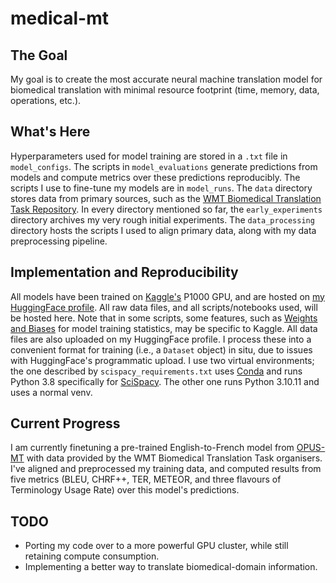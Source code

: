 # medical-mt
## The Goal
My goal is to create the most accurate neural machine translation model for biomedical translation with minimal resource footprint (time, memory, data, operations, etc.). 
## What's Here
Hyperparameters used for model training are stored in a `.txt` file in `model_configs`.
The scripts in `model_evaluations` generate predictions from models and compute metrics over these predictions reproducibly.
The scripts I use to fine-tune my models are in `model_runs`.
The `data` directory stores data from primary sources, such as the [WMT Biomedical Translation Task Repository](https://github.com/biomedical-translation-corpora/corpora). 
In every directory mentioned so far, the `early_experiments` directory archives my very rough initial experiments.
The `data_processing` directory hosts the scripts I used to align primary data, along with my data preprocessing pipeline.
## Implementation and Reproducibility
All models have been trained on [Kaggle's](Kaggle.com) P1000 GPU, and are hosted on [my HuggingFace profile](https://huggingface.co/ethansimrm). All raw data files, and all scripts/notebooks used, will be hosted here. Note that in some scripts, some features, such as [Weights and Biases](https://wandb.ai/) for model training statistics, may be specific to Kaggle. 
All data files are also uploaded on my HuggingFace profile. I process these into a convenient format for training (i.e., a `Dataset` object) in situ, due to issues with HuggingFace's programmatic upload.
I use two virtual environments; the one described by `scispacy_requirements.txt` uses [Conda](https://www.anaconda.com/download) and runs Python 3.8 specifically for [SciSpacy](https://allenai.github.io/scispacy/). The other one runs Python 3.10.11 and uses a normal venv.   
## Current Progress
I am currently finetuning a pre-trained English-to-French model from [OPUS-MT](https://huggingface.co/Helsinki-NLP/opus-mt-en-fr) with data provided by the WMT Biomedical Translation Task organisers. I've aligned and preprocessed my training data, and computed results from five metrics (BLEU, CHRF++, TER, METEOR, and three flavours of Terminology Usage Rate) over this model's predictions. 
## TODO
- Porting my code over to a more powerful GPU cluster, while still retaining compute consumption.
- Implementing a better way to translate biomedical-domain information.
 





